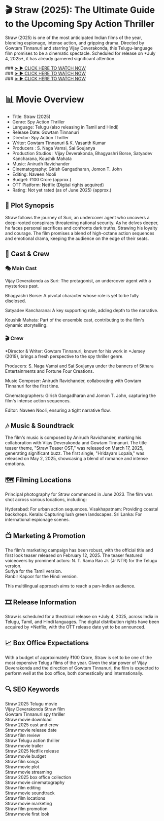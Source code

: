 <h1>🎬 Straw (2025): The Ultimate Guide to the Upcoming Spy Action Thriller</h1>
<p><b></b>Straw (2025)</b> is one of the most anticipated Indian films of the year, blending espionage, intense action, and gripping drama. Directed by Gowtam Tinnanuri and starring Vijay Deverakonda, this Telugu-language film promises to be a cinematic spectacle. Scheduled for release on *July 4, 2025*, it has already garnered significant attention.</p>
### <a href="https://movie4days.com" rel="nofollow">➤ ► CLICK HERE TO WATCH NOW</a></br>
### <a href="https://movie4days.com" rel="nofollow">➤ ► CLICK HERE TO WATCH NOW</a></br>
### <a href="https://movie4days.com" rel="nofollow">➤ ► CLICK HERE TO WATCH NOW</a>

<h1>📊 Movie Overview</h1>
<ul>
  <li>Title:	Straw (2025)</li>
  <li>Genre:  Spy Action Thriller</li>
   <li>Language:  Telugu (also releasing in Tamil and Hindi)</li>
   <li>Release Date:  Gowtam Tinnanuri</li>
   <li>Director:  Spy Action Thriller</li>
   <li>Writer:  Gowtam Tinnanuri & K. Vasanth Kumar</li>
   <li>Producers	:  S. Naga Vamsi, Sai Soujanya</li>
   <li>Production Studios	:  Vijay Deverakonda, Bhagyashri Borse, Satyadev Kancharana, Koushik Mahata</li>
   <li>Music:  Anirudh Ravichander</li>
   <li>Cinematography:  Girish Gangadharan, Jomon T. John</li>
   <li>Editing:  Naveen Nooli</li>
  <li>Budget:  ₹100 Crore (approx.)</li>
  <li>OTT Platform:  Netflix (Digital rights acquired)</li>
  <li>Rating:  Not yet rated (as of June 2025) (approx.)</li>
</ul>
<h2>🎥 Plot Synopsis</h2>
<p>Straw follows the journey of Suri, an undercover agent who uncovers a deep-rooted conspiracy threatening national security. As he delves deeper, he faces personal sacrifices and confronts dark truths, Strawing his loyalty and courage. The film promises a blend of high-octane action sequences and emotional drama, keeping the audience on the edge of their seats.</p>
<h2>👥 Cast & Crew</h2>
<h3>🎭 Main Cast</h3>
<p>Vijay Deverakonda as Suri: The protagonist, an undercover agent with a mysterious past.</p>
<p>Bhagyashri Borse: A pivotal character whose role is yet to be fully disclosed.</p>
<p>Satyadev Kancharana: A key supporting role, adding depth to the narrative.</p>
<p>Koushik Mahata: Part of the ensemble cast, contributing to the film's dynamic storytelling.</p>
<h3>🎬 Crew</h3>
<p>*Director & Writer: Gowtam Tinnanuri, known for his work in *Jersey (2019), brings a fresh perspective to the spy thriller genre.</p>
<p>Producers: S. Naga Vamsi and Sai Soujanya under the banners of Sithara Entertainments and Fortune Four Creations.</p>
<p>Music Composer: Anirudh Ravichander, collaborating with Gowtam Tinnanuri for the first time.</p>
<p>Cinematographers: Girish Gangadharan and Jomon T. John, capturing the film's intense action sequences.</p>
<p>Editor: Naveen Nooli, ensuring a tight narrative flow.</p>
<h2>🎶 Music & Soundtrack</h2>
<p>The film's music is composed by Anirudh Ravichander, marking his collaboration with Vijay Deverakonda and Gowtam Tinnanuri. The title teaser theme, "Straw Teaser OST," was released on March 17, 2025, generating significant buzz. The first single, "Hridayam Lopala," was released on May 2, 2025, showcasing a blend of romance and intense emotions.</p>
<h2>🗺 Filming Locations</h2>
<p>Principal photography for Straw commenced in June 2023. The film was shot across various locations, including:

Hyderabad: For urban action sequences.
Visakhapatnam: Providing coastal backdrops.
Kerala: Capturing lush green landscapes.
Sri Lanka: For international espionage scenes.</p>
<h2>📺 Marketing & Promotion</h2>
<p>The film's marketing campaign has been robust, with the official title and first look teaser released on February 12, 2025. The teaser featured voiceovers by prominent actors:
N. T. Rama Rao Jr. (Jr NTR) for the Telugu version.</br>
Suriya for the Tamil version.</br>
Ranbir Kapoor for the Hindi version.
</p>
<p>This multilingual approach aims to reach a pan-Indian audience.</p>
<h2>🎞 Release Information</h2>
<p>Straw is scheduled for a theatrical release on *July 4, 2025, across India in Telugu, Tamil, and Hindi languages. The digital distribution rights have been acquired by *Netflix, with the OTT release date yet to be announced.</p>
<h2>📈 Box Office Expectations</h2>
<p>With a budget of approximately ₹100 Crore, Straw is set to be one of the most expensive Telugu films of the year. Given the star power of Vijay Deverakonda and the direction of Gowtam Tinnanuri, the film is expected to perform well at the box office, both domestically and internationally.</p>

<h2>🔍 SEO Keywords</h2>
<p>Straw 2025 Telugu movie</br>
Vijay Deverakonda Straw film</br>
Gowtam Tinnanuri spy thriller</br>
Straw movie download</br>
Straw 2025 cast and crew</br>
Straw movie release date</br>
Straw film review</br>
Straw Telugu action thriller</br>
Straw movie trailer</br>
Straw 2025 Netflix release</br>
Straw movie budget</br>
Straw film songs</br>
Straw movie plot</br>
Straw movie streaming</br>
Straw 2025 box office collection</br>
Straw movie cinematography</br>
Straw film editing</br>
Straw movie soundtrack</br>
Straw film locations</br>
Straw movie marketing</br>
Straw film promotion</br>
Straw movie first look</p>
